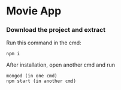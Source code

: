 # Movie App

### Download the project and extract

Run this command in the cmd:

```
npm i

```
After installation, open another cmd and run
```
mongod (in one cmd)
npm start (in another cmd)

```
